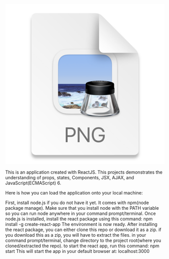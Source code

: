 ![](2020-12-13-17-59-59.png)

This is an application created with ReactJS. This projects demonstrates the understanding of props, states, Components, JSX, AJAX, and JavaScript(ECMAScript) 6.

Here is how you can load the application onto your local machine:

First, install node.js if you do not have it yet. It comes with npm(node package manage). Make sure that you install node with the PATH variable so you can run node anywhere in your command prompt/terminal.
Once node.js is installed, install the react package using this command: npm install -g create-react-app
The environment is now ready. After installing the react package, you can either clone this repo or download it as a zip. if you download this as a zip, you will have to extract the files.
in your command prompt/terminal, change directory to the project root(where you cloned/extracted the repo).
to start the react app, run this command: npm start
This will start the app in your default browser at: localhost:3000
